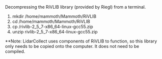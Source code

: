 Decompressing the RiVLIB library (provided by Riegl) from a terminal.

1. mkdir /home/mammoth/Mammoth/RiVLIB
2. cd /home/mammoth/Mammoth/RiVLIB
3. cp <source location> /rivlib-2_5_7-x86_64-linux-gcc55.zip
4. unzip rivlib-2_5_7-x86_64-linux-gcc55.zip

**Note: LidarCollect uses components of RiVLIB to function, so this library only
needs to be copied onto the computer.  It does not need to be compiled.
